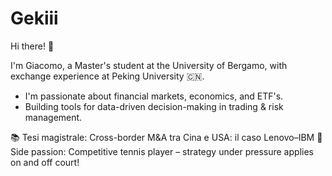 # Gekiii
Hi there! 👋 

I'm Giacomo, a Master's student at the University of Bergamo, with exchange experience at Peking University 🇨🇳.

- I'm passionate about financial markets, economics, and ETF's.
- Building tools for data-driven decision-making in trading & risk management.

📚 Tesi magistrale: Cross-border M&A tra Cina e USA: il caso Lenovo–IBM
🎾 Side passion: Competitive tennis player – strategy under pressure applies on and off court!
